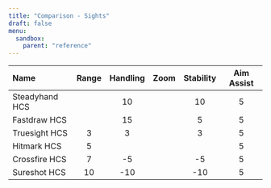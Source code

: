 ```yaml
---
title: "Comparison - Sights"
draft: false
menu:
  sandbox:
    parent: "reference"
---
```


|Name | Range | Handling | Zoom | Stability | Aim Assist |
|:-|:-:|:-:|:-:|:-:|:-:|
|Steadyhand HCS||10||10|5|
|Fastdraw HCS||15||5|5|
|Truesight HCS|3|3||3|5|
|Hitmark HCS|5||||5|
|Crossfire HCS|7|-5||-5|5|
|Sureshot HCS|10|-10||-10|5|